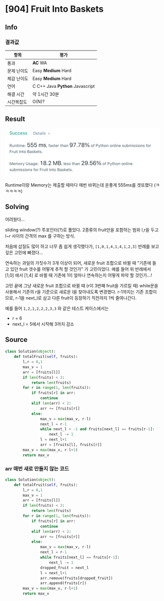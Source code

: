 # [904] Fruit Into Baskets

## Info

### 결과값

| 항목        | 평가                             |
| ----------- | -------------------------------- |
| 통과        | **AC** WA                        |
| 문제 난이도 | Easy **Medium** Hard             |
| 체감 난이도 | Easy **Medium** Hard         |
| 언어        | C C++ Java **Python** Javascript |
| 해결 시간   | 약 1시간 30분                   |
| 시간복잡도  | O(N)?                            |

## Result

![904](904.png)

Runtime이랑 Memory는 제출할 때마다 매번 바뀌는데 운좋게 555ms를 겟또했다 (ㅋㅋㅋㅋㅋ)

## Solving

어려웠다...

sliding window(?) 투포인터(?)로 풀었다. 2종류의 fruit만을 포함하는 범위 l,r을 두고 l~r 사이의 간격의 max 를 구하는 방식.

처음에 삽질도 많이 하고 너무 좀 쉽게 생각했다가, `[1,0,1,4,1,4,1,2,3]` 반례를 보고 깊은 고민에 빠졌다...

연속하는 과일의 가짓수가 3개 이상이 되어, 새로운 fruit 조합으로 바뀔 때 "기존에 들고 있던 fruit 갯수를 어떻게 추적 할 것인가" 가 고민이었다. 예를 들어 위 반례에서 [1,0] 에서 [1,4] 로 바뀔 때 기존에 1이 얼마나 연속하는지 어떻게 파악 할 것인가...!

고민 끝에 그냥 새로운 fruit 조합으로 바뀔 때 (r이 3번째 fruit을 가르킬 때) while문을 사용해서 기존의 r을 기준으로 새로운 l을 찾아내도록 변경했다. r-1까지는 기존 조합이므로, r-1을 next_l로 삼고  다른 fruit이 등장하기 직전까지 1씩 줄여나간다.

예를 들어 `1,2,1,2,2,2,3,3` 와 같은 테스트 케이스에서는

- r = 6
- next_l = 5에서 시작해 3까지 감소

## Source

```python
class Solution(object):
    def totalFruit(self, fruits):
        l,r = 0,1
        max_v = 1
        arr = [fruits[l]]
        if len(fruits) < 3:
            return len(fruits)
        for r in range(1, len(fruits)):
            if fruits[r] in arr:
                continue
            elif len(arr) < 2:
                arr += [fruits[r]]
            else:
                max_v = max(max_v, r-l)
                next_l = r-1
                while next_l > -1 and fruits[next_l] == fruits[r-1]:
                    next_l -= 1
                l = next_l+1
                arr = [fruits[l], fruits[r]]
        max_v = max(max_v, r-l+1)
        return max_v
```

### arr 매번 새로 만들지 않는 코드

```python
class Solution(object):
    def totalFruit(self, fruits):
        l,r = 0,1
        max_v = 1
        arr = [fruits[l]]
        if len(fruits) < 3:
            return len(fruits)
        for r in range(1, len(fruits)):
            if fruits[r] in arr:
                continue
            elif len(arr) < 2:
                arr += [fruits[r]]
            else:
                max_v = max(max_v, r-l)
                next_l = r-1
                while fruits[next_l] == fruits[r-1]:
                    next_l -= 1
                dropped_fruit = next_l
                l = next_l+1
                arr.remove(fruits[dropped_fruit])
                arr.append(fruits[r])
        max_v = max(max_v, r-l+1)
        return max_v
```

